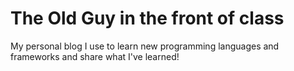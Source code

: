 # The Old Guy in the front of class

My personal blog I use to learn new programming languages and frameworks and share what I've learned!